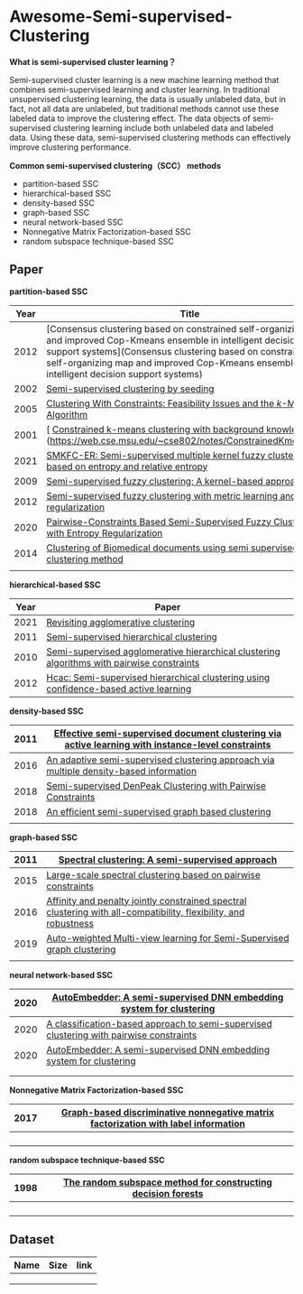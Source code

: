 # Awesome-Semi-supervised-Clustering

**What is semi-supervised cluster learning？**

 Semi-supervised cluster learning is a new machine learning method that combines semi-supervised learning and cluster learning. In traditional unsupervised clustering learning, the data is usually unlabeled data, but in fact, not all data are unlabeled, but traditional methods cannot use these labeled data to improve the clustering effect. The data objects of semi-supervised clustering learning include both unlabeled data and labeled data. Using these data, semi-supervised clustering methods can effectively improve clustering performance.

**Common semi-supervised clustering（SCC） methods**

+ partition-based SSC
+ hierarchical-based SSC
+ density-based SSC
+ graph-based SSC
+ neural network-based SSC
+ Nonnegative Matrix Factorization-based SSC  
+ random subspace technique-based SSC



## Paper

**partition-based SSC**

| Year | Title                                                        |
| ---- | ------------------------------------------------------------ |
| 2012 | [Consensus clustering based on constrained self-organizing map and improved Cop-Kmeans ensemble in intelligent decision support systems](Consensus clustering based on constrained self-organizing map and improved Cop-Kmeans ensemble in intelligent decision support systems) |
| 2002 | [Semi-supervised clustering by seeding](https://cir.nii.ac.jp/crid/1574231875130932864) |
| 2005 | [Clustering With Constraints: Feasibility Issues and the *k*-Means Algorithm](https://epubs.siam.org/doi/abs/10.1137/1.9781611972757.13) |
| 2001 | [ [Constrained k-means clustering with background knowledge](https://web.cse.msu.edu/~cse802/notes/ConstrainedKmeans.pdf)](https://web.cse.msu.edu/~cse802/notes/ConstrainedKmeans.pdf) |
| 2021 | [SMKFC-ER: Semi-supervised multiple kernel fuzzy clustering based on entropy and relative entropy](https://www.sciencedirect.com/science/article/abs/pii/S0020025520308562) |
| 2009 | [Semi-supervised fuzzy clustering: A kernel-based approach](https://www.sciencedirect.com/science/article/abs/pii/S0950705109000987) |
| 2012 | [Semi-supervised fuzzy clustering with metric learning and entropy regularization](https://www.sciencedirect.com/science/article/abs/pii/S0950705112001669) |
| 2020 | [Pairwise-Constraints Based Semi-Supervised Fuzzy Clustering with Entropy Regularization](https://ieeexplore.ieee.org/document/9131336) |
| 2014 | [Clustering of Biomedical documents using semi supervised clustering method](https://citeseerx.ist.psu.edu/document?repid=rep1&type=pdf&doi=5207190e00dc9eff66e5a9a99c5dccf55fc07847) |
|      |                                                              |

**hierarchical-based SSC**

| Year | Paper                                                        |
| ---- | ------------------------------------------------------------ |
| 2021 | [Revisiting agglomerative clustering](https://www.sciencedirect.com/science/article/abs/pii/S0378437121007068) |
| 2011 | [Semi-supervised hierarchical clustering](https://ieeexplore.ieee.org/abstract/document/6137303/) |
| 2010 | [Semi-supervised agglomerative hierarchical clustering algorithms with pairwise constraints](https://ieeexplore.ieee.org/document/5584625) |
| 2012 | [Hcac: Semi-supervised hierarchical clustering using confidence-based active learning](https://link.springer.com/chapter/10.1007/978-3-642-33492-4_13) |

**density-based SSC**

| 2011 | [Effective semi-supervised document clustering via active learning with instance-level constraints](https://link.springer.com/article/10.1007/s10115-011-0389-1) |
| ---- | ------------------------------------------------------------ |
| 2016 | [An adaptive semi-supervised clustering approach via multiple density-based information](https://www.sciencedirect.com/science/article/abs/pii/S0925231217301418) |
| 2018 | [Semi-supervised DenPeak Clustering with Pairwise Constraints](https://link.springer.com/chapter/10.1007/978-3-319-97304-3_64) |
| 2018 | [An efficient semi-supervised graph based clustering](https://content.iospress.com/articles/intelligent-data-analysis/ida163296) |
|      |                                                              |

**graph-based SSC**

| 2011 | [Spectral clustering: A semi-supervised approach](https://www.sciencedirect.com/science/article/abs/pii/S0925231211005091) |
| ---- | ------------------------------------------------------------ |
| 2015 | [Large-scale spectral clustering based on pairwise constraints](https://www.sciencedirect.com/science/article/abs/pii/S0306457315000679) |
| 2016 | [Affinity and penalty jointly constrained spectral clustering with all-compatibility, flexibility, and robustness](https://ieeexplore.ieee.org/abstract/document/7412775/) |
| 2019 | [Auto-weighted Multi-view learning for Semi-Supervised graph clustering](https://www.sciencedirect.com/science/article/abs/pii/S0925231219309397) |
|      |                                                              |

**neural network-based SSC**

| 2020 | [AutoEmbedder: A semi-supervised DNN embedding system for clustering](https://www.sciencedirect.com/science/article/abs/pii/S0950705120304172) |
| ---- | ------------------------------------------------------------ |
| 2020 | [A classification-based approach to semi-supervised clustering with pairwise constraints](https://www.sciencedirect.com/science/article/abs/pii/S0893608020301374) |
| 2020 | [AutoEmbedder: A semi-supervised DNN embedding system for clustering](https://www.sciencedirect.com/science/article/abs/pii/S0950705120304172) |
|      |                                                              |
|      |                                                              |

**Nonnegative Matrix Factorization-based SSC**  

| 2017 | [Graph-based discriminative nonnegative matrix factorization with label information](https://www.sciencedirect.com/science/article/abs/pii/S0925231217308433) |
| ---- | ------------------------------------------------------------ |
|      |                                                              |
|      |                                                              |
|      |                                                              |
|      |                                                              |

**random subspace technique-based SSC**

| 1998 | [The random subspace method for constructing decision forests](https://ieeexplore.ieee.org/abstract/document/709601/) |
| ---- | ------------------------------------------------------------ |
|      |                                                              |
|      |                                                              |
|      |                                                              |
|      |                                                              |



## Dataset

| Name | Size | link |
| ---- | ---- | ---- |
|      |      |      |
|      |      |      |
|      |      |      |

